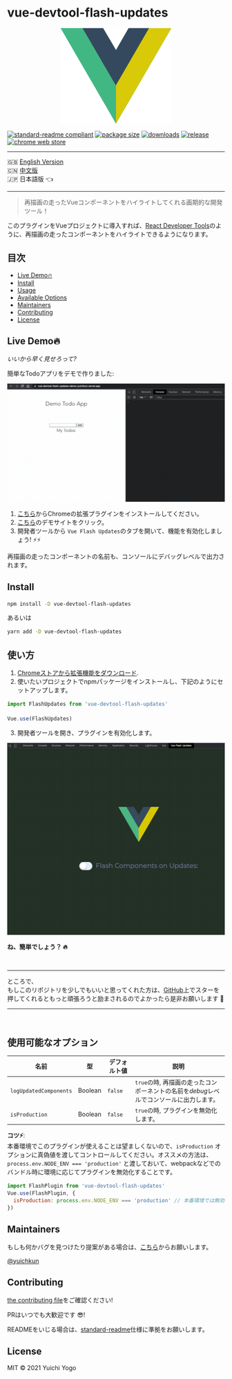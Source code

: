 # vue-devtool-flash-updates

<p align="center">
  <img src="../misc/vue-flash-updates.png">
</p>

[![standard-readme compliant](https://img.shields.io/badge/standard--readme-OK-green.svg?style=flat-square)](https://github.com/RichardLitt/standard-readme)
[![package size](https://img.shields.io/bundlephobia/min/vue-devtool-flash-updates?style=flat-square)](https://img.shields.io/bundlephobia/min/vue-devtool-flash-updates?style=flat-square)
[![downloads](https://img.shields.io/npm/dw/vue-devtool-flash-updates?style=flat-square)](https://img.shields.io/npm/dw/vue-devtool-flash-updates?style=flat-square)
[![release](https://img.shields.io/github/v/release/yuichkun/vue-devtool-flash-updates?style=flat-square)](https://img.shields.io/github/v/release/yuichkun/vue-devtool-flash-updates?style=flat-square)
[![chrome web store](https://img.shields.io/chrome-web-store/users/fhoioahocakkbcghinblimnenhdnhmnj?style=flat-square)](https://chrome.google.com/webstore/detail/vue-devtool-flash-updates/fhoioahocakkbcghinblimnenhdnhmnj)

---
🇬🇧 [English Version](../README.md)  
🇨🇳 [中文版](./README.ch.md)  
🇯🇵 日本語版 👈

---

> 再描画の走ったVueコンポーネントをハイライトしてくれる画期的な開発ツール！

このプラグインをVueプロジェクトに導入すれば、[React Developer Tools](https://chrome.google.com/webstore/detail/react-developer-tools/fmkadmapgofadopljbjfkapdkoienihi?hl=en)のように、再描画の走ったコンポーネントをハイライトできるようになります。

## 目次

- [Live Demo🔥](#live-demo🔥)
- [Install](#install)
- [Usage](#usage)
- [Available Options](#available-options)
- [Maintainers](#maintainers)
- [Contributing](#contributing)
- [License](#license)

## Live Demo🔥

*いいから早く見せろって?*  

簡単なTodoアプリをデモで作りました:

<p align="center">
  <img src="../misc/live-demo-screenshot.gif">
</p>

1. [こちら](https://chrome.google.com/webstore/detail/vue-devtool-flash-updates/fhoioahocakkbcghinblimnenhdnhmnj)からChromeの拡張プラグインをインストールしてください。
1. [こちら](https://vue-devtool-flash-updates-demo-yuichkun.vercel.app/)のデモサイトをクリック。
1. 開発者ツールから `Vue Flash Updates`のタブを開いて、機能を有効化しましょう! ⚡️⚡️

再描画の走ったコンポーネントの名前も、コンソールにデバッグレベルで出力されます。

## Install

```bash
npm install -D vue-devtool-flash-updates
```

あるいは

```bash
yarn add -D vue-devtool-flash-updates
```

## 使い方

1. [Chromeストアから拡張機能をダウンロード](https://chrome.google.com/webstore/detail/vue-devtool-flash-updates/fhoioahocakkbcghinblimnenhdnhmnj).
2. 使いたいプロジェクトでnpmパッケージをインストールし、下記のようにセットアップします。

```js
import FlashUpdates from 'vue-devtool-flash-updates'

Vue.use(FlashUpdates)
```

3. 開発者ツールを開き、プラグインを有効化します。

![screen shot of devtool](../misc/screenshot-dev-window.gif)

**ね、簡単でしょう？ 🔥**

<br />

---

ところで、  
もしこのリポジトリを少しでもいいと思ってくれた方は、[GitHub](https://github.com/yuichkun/vue-devtool-flash-updates)上でスターを押してくれるともっと頑張ろうと励まされるのでよかったら是非お願いします 💪

---

<br />

## 使用可能なオプション

名前 | 型 | デフォルト値 | 説明
--- | --- | --- | ---
`logUpdatedComponents` | Boolean | `false` | `true`の時, 再描画の走ったコンポーネントの名前を*debug*レベルでコンソールに出力します。
`isProduction` | Boolean | `false` | `true`の時, プラグインを無効化します。

**コツ⚡️**:  
本番環境でこのプラグインが使えることは望ましくないので、`isProduction` オプションに真偽値を渡してコントロールしてください。オススメの方法は、`process.env.NODE_ENV === 'production'` と渡しておいて、webpackなどでのバンドル時に環境に応じてプラグインを無効化することです。

```javascript
import FlashPlugin from 'vue-devtool-flash-updates'
Vue.use(FlashPlugin, {
  isProduction: process.env.NODE_ENV === 'production' // 本番環境では無効になり、それ以外では有効になる
})
```

## Maintainers

もしも何かバグを見つけたり提案がある場合は、[こちら](https://github.com/yuichkun/vue-devtool-flash-updates/issues/new?assignees=&labels=&template=bug_report.md&title=)からお願いします。

[@yuichkun](https://github.com/yuichkun)

## Contributing

[the contributing file](../CONTRIBUTING.md)をご確認ください!

PRはいつでも大歓迎です 😎!

READMEをいじる場合は、[standard-readme](https://github.com/RichardLitt/standard-readme)仕様に準拠をお願いします。

## License

MIT © 2021 Yuichi Yogo

